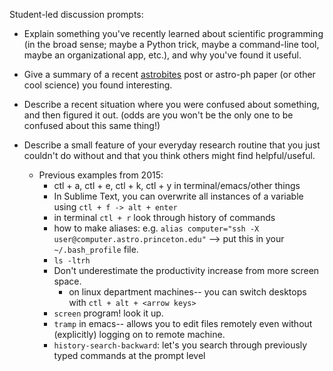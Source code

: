 Student-led discussion prompts:

* Explain something you've recently learned about scientific programming (in the broad sense; maybe a Python trick, maybe a command-line tool, maybe an organizational app, etc.), and why you've found it useful.
    
* Give a summary of a recent [astrobites](http://astrobites.org) post or astro-ph paper (or other cool science) you found interesting.

* Describe a recent situation where you were confused about something, and then figured it out. (odds are you won't be the only one to be confused about this same thing!)

* Describe a small feature of your everyday research routine that you just couldn't do without and that you think others might find helpful/useful.
  * Previous examples from 2015:
    * ctl + a, ctl + e, ctl + k, ctl + y in terminal/emacs/other things
    * In Sublime Text, you can overwrite all instances of a variable using `ctl + f -> alt + enter`
    * in terminal `ctl + r` look through history of commands
    * how to make aliases: e.g. `alias computer="ssh -X user@computer.astro.princeton.edu"` --> put this in your `~/.bash_profile` file.
    * `ls -ltrh` 
    * Don't underestimate the productivity increase from more screen space. 
      * on linux department machines-- you can switch desktops with `ctl + alt + <arrow keys>`
    * `screen` program!  look it up.
    * `tramp` in emacs-- allows you to edit files remotely even without (explicitly) logging on to remote machine.
    * `history-search-backward`: let's you search through previously typed commands at the prompt level
  
  
  
  
  
